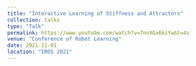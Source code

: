```yaml
---
title: "Interactive Learning of Stiffness and Attractors"
collection: talks
type: "Talk"
permalink: https://www.youtube.com/watch?v=7nnXGx6kiYw&t=4s
venue: "Conference of Robot Learning"
date: 2021-11-01
location: "IROS 2021"
---
```

